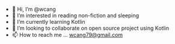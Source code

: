 - 👋 Hi, I’m @wcang
- 👀 I’m interested in reading non-fiction and sleeping
- 🌱 I’m currently learning Kotlin
- 💞️ I’m looking to collaborate on open source project using Kotlin
- 📫 How to reach me ... wcang79@gmail.com

<!---
wcang/wcang is a ✨ special ✨ repository because its `README.md` (this file) appears on your GitHub profile.
You can click the Preview link to take a look at your changes.
--->
